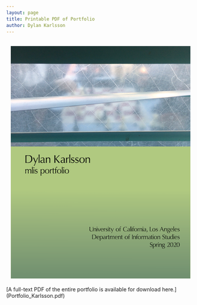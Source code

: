 ```yaml
---
layout: page
title: Printable PDF of Portfolio
author: Dylan Karlsson
---
```

<br>
<center><img src="https://raw.githubusercontent.com/dylankarlsson/portfolio/master/assets/Portfolio_Cover.png" alt= "Portfolio cover, with image of window obscuring a chess game."></center>
<br>
[A full-text PDF of the entire portfolio is available for download here.](Portfolio_Karlsson.pdf)
